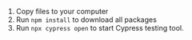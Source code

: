 1. Copy files to your computer
2. Run `npm install` to download all packages
3. Run `npx cypress open` to start Cypress testing tool.
